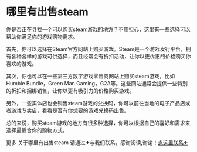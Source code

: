 # 哪里有出售steam

你是否正在寻找一个可以购买steam游戏的地方？不用担心，这里有一些选择可以帮助你满足你的游戏购物需求。 

首先，你可以选择在Steam官方网站上购买游戏。Steam是一个游戏发行平台，拥有各种各样的游戏可供选择，而且经常会有折扣活动，让你以更优惠的价格购买你喜欢的游戏。

其次，你也可以在一些第三方数字游戏零售商网站上购买steam游戏，比如Humble Bundle，Green Man Gaming，G2A等。这些网站通常会提供一些特别的折扣和捆绑销售，让你以更有吸引力的价格购买游戏。

另外，一些实体店也会销售steam游戏的兑换码，你可以前往当地的电子产品店或者游戏专卖店，看看是否有你想要的游戏兑换码出售。

总的来说，购买steam游戏的地方有很多种选择，你可以根据自己的喜好和需求来选择最适合你的购物方式。

更多 关于哪里有出售steam 请通过✈与我们联系，感谢阅读,谢谢！[点这里联系✈](https://w.k02.cc)